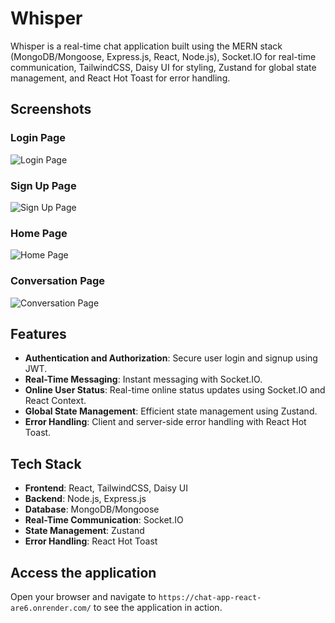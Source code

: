 # Whisper

Whisper is a real-time chat application built using the MERN stack (MongoDB/Mongoose, Express.js, React, Node.js), Socket.IO for real-time communication, TailwindCSS, Daisy UI for styling, Zustand for global state management, and React Hot Toast for error handling.

## Screenshots

### Login Page
![Login Page](https://i.ibb.co/rHcKktS/login-page.PNG)

### Sign Up Page
![Sign Up Page](https://i.ibb.co/PTrtzWG/signup-page.PNG)

### Home Page
![Home Page](https://i.ibb.co/s1ZxQLY/home-page.PNG)

### Conversation Page
![Conversation Page](https://i.ibb.co/Yy9N12h/conversation-page.PNG)

## Features

- **Authentication and Authorization**: Secure user login and signup using JWT.
- **Real-Time Messaging**: Instant messaging with Socket.IO.
- **Online User Status**: Real-time online status updates using Socket.IO and React Context.
- **Global State Management**: Efficient state management using Zustand.
- **Error Handling**: Client and server-side error handling with React Hot Toast.

## Tech Stack

- **Frontend**: React, TailwindCSS, Daisy UI
- **Backend**: Node.js, Express.js
- **Database**: MongoDB/Mongoose
- **Real-Time Communication**: Socket.IO
- **State Management**: Zustand
- **Error Handling**: React Hot Toast

## Access the application

Open your browser and navigate to `https://chat-app-react-are6.onrender.com/` to see the application in action.

